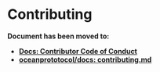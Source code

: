 # Contributing

**Document has been moved to:**

- **[Docs: Contributor Code of Conduct](https://docs.oceanprotocol.com/concepts/contributing/)**
- **[oceanprototocol/docs: contributing.md](https://github.com/oceanprotocol/docs/blob/master/content/concepts/contributing.md)**
